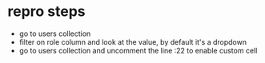 # repro steps

- go to users collection
- filter on role column and look at the value, by default it's a dropdown
- go to users collection and uncomment the line :22 to enable custom cell